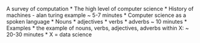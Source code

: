 A survey of computation
	* The high level of computer science
		* History of machines - alan turing example
			~ 5-7 minutes
		* Computer science as a spoken language
			* Nouns
			* adjectives
			* verbs
			* adverbs
		~ 10 minutes
		* Examples
			* the example of nouns, verbs, adjectives, adverbs within X:
				~ 20-30 minutes
				* X = data science

